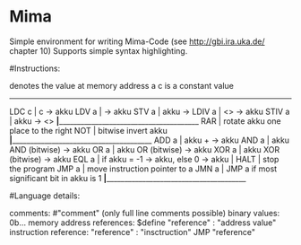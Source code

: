 # Mima
Simple environment for writing Mima-Code (see http://gbi.ira.uka.de/ chapter 10)
Supports simple syntax highlighting.

#Instructions:

<a> denotes the value at memory address a
c is a constant value
_________________________________________________________
LDC   c |   c → akku
LDV   a |   <a> → akku
STV   a |   akku → <a>
LDIV  a |   <<a>> → akku
STIV  a |   akku → <<a>>
________|_______________________________________________
RAR     |   rotate akku one place to the right
NOT     |   bitwise invert akku
________|_______________________________________________
ADD   a |   akku + <a> → akku
AND   a |   akku AND <a> (bitwise) → akku
OR    a |   akku OR <a> (bitwise) → akku
XOR   a |   akku XOR <a> (bitwise) → akku
EQL   a |   if akku = <a>  -1 → akku, else 0 → akku
        |
HALT    |   stop the program
JMP   a |   move instruction pointer to a
JMN   a |   JMP a if most significant bit in akku is 1
________|_______________________________________________

#Language details:

comments:                   #"comment" (only full line comments possible)
binary values:              0b...
memory address references:  $define "reference" : "address value"
instruction reference:      "reference" : "insctruction"
                            JMP "reference"
